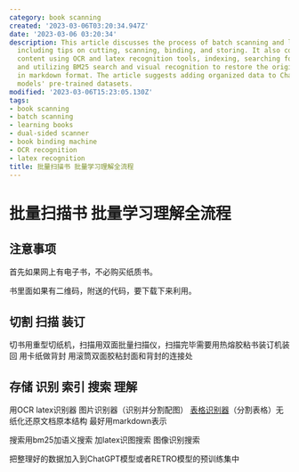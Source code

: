 ```yaml
---
category: book scanning
created: '2023-03-06T03:20:34.947Z'
date: '2023-03-06 03:20:34'
description: This article discusses the process of batch scanning and learning books,
  including tips on cutting, scanning, binding, and storing. It also covers recognizing
  content using OCR and latex recognition tools, indexing, searching for content,
  and utilizing BM25 search and visual recognition to restore the original structure
  in markdown format. The article suggests adding organized data to ChatGPT or RETRO
  models' pre-trained datasets.
modified: '2023-03-06T15:23:05.130Z'
tags:
- book scanning
- batch scanning
- learning books
- dual-sided scanner
- book binding machine
- OCR recognition
- latex recognition
title: 批量扫描书 批量学习理解全流程
---
```


# 批量扫描书 批量学习理解全流程

## 注意事项

首先如果网上有电子书，不必购买纸质书。

书里面如果有二维码，附送的代码，要下载下来利用。

## 切割 扫描 装订

切书用重型切纸机，扫描用双面批量扫描仪，扫描完毕需要用热熔胶粘书装订机装回 用卡纸做背封 用滚筒双面胶粘封面和背封的连接处

## 存储 识别 索引 搜索 理解

用OCR latex识别器 图片识别器（识别并分割配图） [表格识别器](https://aistudio.baidu.com/aistudio/projectdetail/5631155?channelType=0&channel=0)（分割表格）无纸化还原文档原本结构 最好用markdown表示

搜索用bm25加语义搜索 加latex识图搜索 图像识别搜索

把整理好的数据加入到ChatGPT模型或者RETRO模型的预训练集中
